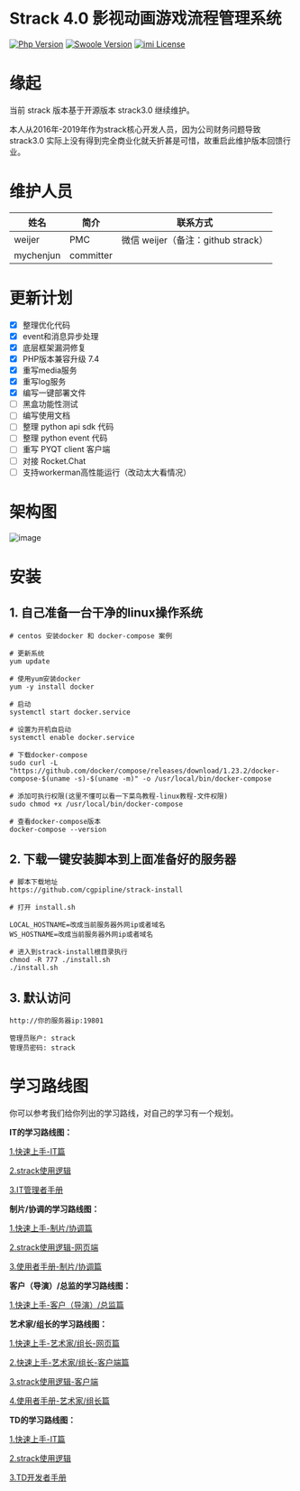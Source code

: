 # Strack 4.0 影视动画游戏流程管理系统

[![Php Version](https://img.shields.io/badge/php-%3E=7.4-brightgreen.svg)](https://secure.php.net/)
[![Swoole Version](https://img.shields.io/badge/workerman-%3E=4.0.19-brightgreen.svg)](https://github.com/walkor/Workerman)
[![imi License](https://img.shields.io/badge/license-Apache%202.0-brightgreen.svg)](https://github.com/cgpipline/strack/blob/master/LICENSE)

# 缘起

当前 strack 版本基于开源版本 strack3.0 继续维护。

本人从2016年-2019年作为strack核心开发人员，因为公司财务问题导致 strack3.0 实际上没有得到完全商业化就夭折甚是可惜，故重启此维护版本回馈行业。

# 维护人员

 姓名 | 简介 | 联系方式
---|---|---
weijer | PMC | 微信 weijer（备注：github strack）
mychenjun | committer

# 更新计划

- [x] 整理优化代码
- [x] event和消息异步处理
- [x] 底层框架漏洞修复
- [x] PHP版本兼容升级 7.4
- [x] 重写media服务
- [x] 重写log服务
- [x] 编写一键部署文件
- [ ] 黑盒功能性测试
- [ ] 编写使用文档
- [ ] 整理 python api sdk 代码
- [ ] 整理 python event 代码
- [ ] 重写 PYQT client 客户端
- [ ] 对接 Rocket.Chat
- [ ] 支持workerman高性能运行（改动太大看情况）

# 架构图

![image](doc/strack_structure.png)

# 安装

## 1. 自己准备一台干净的linux操作系统

```shell
# centos 安装docker 和 docker-compose 案例

# 更新系统
yum update

# 使用yum安装docker
yum -y install docker

# 启动
systemctl start docker.service

# 设置为开机自启动
systemctl enable docker.service

# 下载docker-compose
sudo curl -L "https://github.com/docker/compose/releases/download/1.23.2/docker-compose-$(uname -s)-$(uname -m)" -o /usr/local/bin/docker-compose

# 添加可执行权限(这里不懂可以看一下菜鸟教程-linux教程-文件权限)
sudo chmod +x /usr/local/bin/docker-compose

# 查看docker-compose版本
docker-compose --version

```

## 2. 下载一键安装脚本到上面准备好的服务器

```shell
# 脚本下载地址
https://github.com/cgpipline/strack-install

# 打开 install.sh

LOCAL_HOSTNAME=改成当前服务器外网ip或者域名
WS_HOSTNAME=改成当前服务器外网ip或者域名

# 进入到strack-install根目录执行
chmod -R 777 ./install.sh
./install.sh

```

## 3. 默认访问

```shell
http://你的服务器ip:19801

管理员账户: strack
管理员密码: strack
```

# 学习路线图

你可以参考我们给你列出的学习路线，对自己的学习有一个规划。

**IT的学习路线图：**

[1.快速上手-IT篇](./wiki/2.-快速上手#21快速上手-it篇)

[2.strack使用逻辑](./wiki/3.-通用使用逻辑)

[3.IT管理者手册](./wiki/5.-IT管理者手册)

**制片/协调的学习路线图：**

[1.快速上手-制片/协调篇](./wiki/2.-快速上手#22快速上手-制片协调篇)

[2.strack使用逻辑-网页端](./wiki/3.-通用使用逻辑)

[3.使用者手册-制片/协调篇](./wiki/4.-用户手册#41使用者手册-制片协调篇)

**客户（导演）/总监的学习路线图：**

[1.快速上手-客户（导演）/总监篇](./wiki/2.-快速上手#23快速上手-客户导演总监篇)

**艺术家/组长的学习路线图：**

[1.快速上手-艺术家/组长-网页篇](./wiki/2.-快速上手#24快速上手-艺术家组长-网页篇)

[2.快速上手-艺术家/组长-客户端篇](./wiki/2.-快速上手#25快速上手-艺术家组长-客户端篇)

[3.strack使用逻辑-客户端](./wiki/3.-通用使用逻辑#35strack使用逻辑-客户端)

[4.使用者手册-艺术家/组长篇](./wiki/4.-用户手册#43使用者手册-艺术家组长篇)

**TD的学习路线图：**

[1.快速上手-IT篇](./wiki/2.-快速上手#21快速上手-it篇)

[2.strack使用逻辑](./wiki/3.-通用使用逻辑)

[3.TD开发者手册](./wiki/6.-TD开发者手册)  





